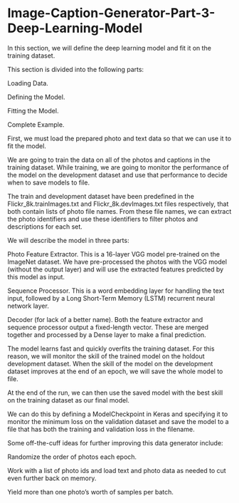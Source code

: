 # Image-Caption-Generator-Part-3-Deep-Learning-Model

In this section, we will define the deep learning model and fit it on the training dataset.

This section is divided into the following parts:

Loading Data.

Defining the Model.

Fitting the Model.

Complete Example.

First, we must load the prepared photo and text data so that we can use it to fit the model.

We are going to train the data on all of the photos and captions in the training dataset. While training, we are going to monitor the performance of the model on the development dataset and use that performance to decide when to save models to file.

The train and development dataset have been predefined in the Flickr_8k.trainImages.txt and Flickr_8k.devImages.txt files respectively, that both contain lists of photo file names. From these file names, we can extract the photo identifiers and use these identifiers to filter photos and descriptions for each set.

We will describe the model in three parts:

Photo Feature Extractor. This is a 16-layer VGG model pre-trained on the ImageNet dataset. We have pre-processed the photos with the VGG model (without the output layer) and will use the extracted features predicted by this model as input.

Sequence Processor. This is a word embedding layer for handling the text input, followed by a Long Short-Term Memory (LSTM) recurrent neural network layer.

Decoder (for lack of a better name). Both the feature extractor and sequence processor output a fixed-length vector. These are merged together and processed by a Dense layer to make a final prediction.

The model learns fast and quickly overfits the training dataset. For this reason, we will monitor the skill of the trained model on the holdout development dataset. When the skill of the model on the development dataset improves at the end of an epoch, we will save the whole model to file.

At the end of the run, we can then use the saved model with the best skill on the training dataset as our final model.

We can do this by defining a ModelCheckpoint in Keras and specifying it to monitor the minimum loss on the validation dataset and save the model to a file that has both the training and validation loss in the filename.

Some off-the-cuff ideas for further improving this data generator include:

Randomize the order of photos each epoch.

Work with a list of photo ids and load text and photo data as needed to cut even further back on memory.

Yield more than one photo’s worth of samples per batch.

